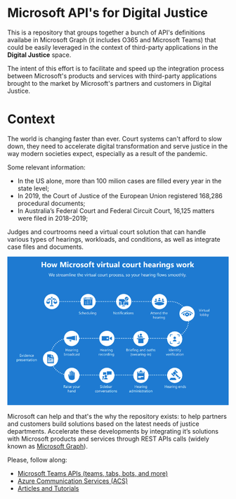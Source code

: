 # Microsoft API's for Digital Justice

This is a repository that groups together a bunch of API's definitions availabe in Microsoft Graph (it includes O365 and Microsoft Teams) that could be easily leveraged in the context of third-party applications in the **Digital Justice** space.

The intent of this effort is to facilitate and speed up the integration process between Microsoft's products and services with third-party applications brought to the market by Microsoft's partners and customers in Digital Justice.

# Context

The world is changing faster than ever. Court systems can't afford to slow down, they need to accelerate digital transformation and serve justice in the way modern societies expect, especially as a result of the pandemic.

Some relevant information:

* In the US alone, more than 100 milion cases are filled every year in the state level;
* In 2019, the Court of Justice of the European Union registered 168,286 procedural documents;
* In Australia’s Federal Court and Federal Circuit Court, 16,125 matters were filed in 2018–2019;

Judges and courtrooms need a virtual court solution that can handle various types of hearings, workloads, and conditions, as well as integrate case files and documents.


![Virtual courts macro processess](./img/virtual-courts-macro-processess.PNG "Virtual courts macro processess")

Microsoft can help and that's the why the repository exists: to help partners and customers build solutions based on the latest needs of justice departments. Accelerate these developments by integrating it’s solutions with Microsoft products and services through REST APIs calls (widely known as [Microsoft Graph](https://docs.microsoft.com/en-us/graph/overview)).

Please, follow along:


* [Microsoft Teams APIs (teams, tabs, bots, and more)](/microsoft-teams/microsoft-teams.md)
* [Azure Communication Services (ACS)](./acs/acs.md)
* [Articles and Tutorials](./articles-tutorials/articles-and-tutorials.md)

